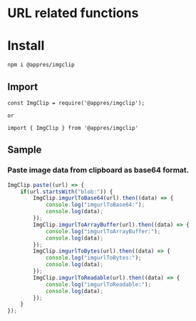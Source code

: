 # URL related functions

# Install
```
npm i @appres/imgclip
```

## Import
```
const ImgClip = require('@appres/imgclip');

or

import { ImgClip } from '@appres/imgclip'

```

## Sample
### Paste image data from clipboard as base64 format.

```javascript
ImgClip.paste((url) => {
    if(url.startsWith("blob:")) {
        ImgClip.imgurlToBase64(url).then((data) => {
            console.log("imgurlToBase64:");
            console.log(data);
        });
        ImgClip.imgurlToArrayBuffer(url).then((data) => {
            console.log("imgurlToArrayBuffer:");
            console.log(data);
        });
        ImgClip.imgurlToBytes(url).then((data) => {
            console.log("imgurlToBytes:");
            console.log(data);
        });
        ImgClip.imgurlToReadable(url).then((data) => {
            console.log("imgurlToReadable:");
            console.log(data);
        });
    }
});
```


